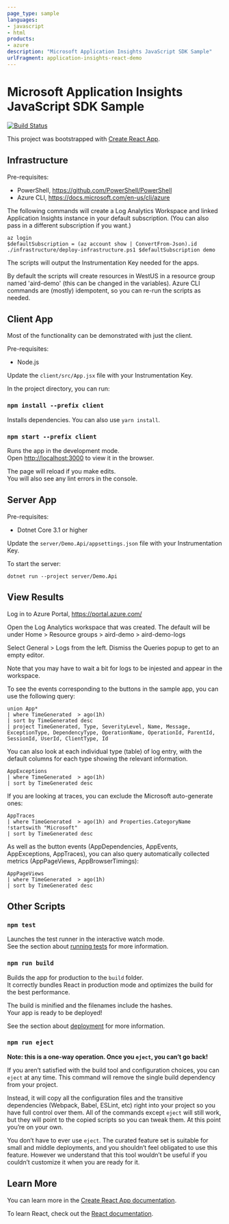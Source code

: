 ```yaml
---
page_type: sample
languages:
- javascript
- html
products:
- azure
description: "Microsoft Application Insights JavaScript SDK Sample"
urlFragment: application-insights-react-demo
---
```


# Microsoft Application Insights JavaScript SDK Sample
[![Build Status](https://travis-ci.org/Azure-Samples/application-insights-react-demo.svg?branch=master)](https://travis-ci.org/Azure-Samples/application-insights-react-demo)

This project was bootstrapped with [Create React App](https://github.com/facebook/create-react-app).


## Infrastructure

Pre-requisites:

* PowerShell, https://github.com/PowerShell/PowerShell
* Azure CLI, https://docs.microsoft.com/en-us/cli/azure

The following commands will create a Log Analytics Workspace and linked 
Application Insights instance in your default subscription. (You can also
pass in a different subscription if you want.)

```
az login
$defaultSubscription = (az account show | ConvertFrom-Json).id
./infrastructure/deploy-infrastructure.ps1 $defaultSubscription demo
```

The scripts will output the Instrumentation Key needed for the apps.

By default the scripts will create resources in WestUS in a resource group
named 'aird-demo' (this can be changed in the variables). Azure CLI commands
are (mostly) idempotent, so you can re-run the scripts as needed.


## Client App

Most of the functionality can be demonstrated with just the client.

Pre-requisites:

* Node.js

Update the `client/src/App.jsx` file with your Instrumentation Key.

In the project directory, you can run:

### `npm install --prefix client`

Installs dependencies. You can also use `yarn install`.

### `npm start --prefix client`

Runs the app in the development mode.<br>
Open [http://localhost:3000](http://localhost:3000) to view it in the browser.

The page will reload if you make edits.<br>
You will also see any lint errors in the console.


## Server App

Pre-requisites:

* Dotnet Core 3.1 or higher

Update the `server/Demo.Api/appsettings.json` file with your Instrumentation Key.

To start the server:

```
dotnet run --project server/Demo.Api
```

## View Results

Log in to Azure Portal, https://portal.azure.com/

Open the Log Analytics workspace that was created. The default will be under
Home > Resource groups > aird-demo > aird-demo-logs

Select General > Logs from the left. Dismiss the Queries popup to get to an empty editor.

Note that you may have to wait a bit for logs to be injested and appear in the workspace.

To see the events corresponding to the buttons in the sample app, you can use the following query:

```
union App*
| where TimeGenerated  > ago(1h)
| sort by TimeGenerated desc
| project TimeGenerated, Type, SeverityLevel, Name, Message, ExceptionType, DependencyType, OperationName, OperationId, ParentId, SessionId, UserId, ClientType, Id
```

You can also look at each individual type (table) of log entry, with the default columns for each type showing the relevant information.

```
AppExceptions
| where TimeGenerated  > ago(1h)
| sort by TimeGenerated desc
```

If you are looking at traces, you can exclude the Microsoft auto-generate ones:

```
AppTraces
| where TimeGenerated  > ago(1h) and Properties.CategoryName !startswith "Microsoft"
| sort by TimeGenerated desc
```

As well as the button events (AppDependencies, AppEvents, AppExceptions, AppTraces), you can also query automatically collected metrics (AppPageViews, AppBrowserTimings):

```
AppPageViews
| where TimeGenerated  > ago(1h)
| sort by TimeGenerated desc
```


## Other Scripts

### `npm test`

Launches the test runner in the interactive watch mode.<br>
See the section about [running tests](https://facebook.github.io/create-react-app/docs/running-tests) for more information.

### `npm run build`

Builds the app for production to the `build` folder.<br>
It correctly bundles React in production mode and optimizes the build for the best performance.

The build is minified and the filenames include the hashes.<br>
Your app is ready to be deployed!

See the section about [deployment](https://facebook.github.io/create-react-app/docs/deployment) for more information.

### `npm run eject`

**Note: this is a one-way operation. Once you `eject`, you can’t go back!**

If you aren’t satisfied with the build tool and configuration choices, you can `eject` at any time. This command will remove the single build dependency from your project.

Instead, it will copy all the configuration files and the transitive dependencies (Webpack, Babel, ESLint, etc) right into your project so you have full control over them. All of the commands except `eject` will still work, but they will point to the copied scripts so you can tweak them. At this point you’re on your own.

You don’t have to ever use `eject`. The curated feature set is suitable for small and middle deployments, and you shouldn’t feel obligated to use this feature. However we understand that this tool wouldn’t be useful if you couldn’t customize it when you are ready for it.

## Learn More

You can learn more in the [Create React App documentation](https://facebook.github.io/create-react-app/docs/getting-started).

To learn React, check out the [React documentation](https://reactjs.org/).

